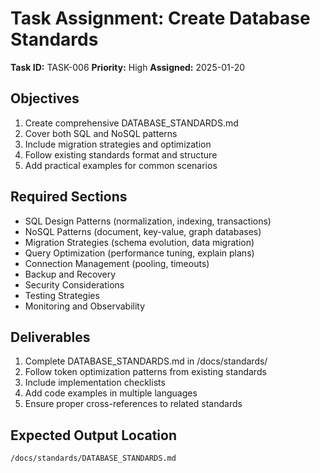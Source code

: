 # Task Assignment: Create Database Standards

**Task ID:** TASK-006
**Priority:** High
**Assigned:** 2025-01-20

## Objectives
1. Create comprehensive DATABASE_STANDARDS.md
2. Cover both SQL and NoSQL patterns
3. Include migration strategies and optimization
4. Follow existing standards format and structure
5. Add practical examples for common scenarios

## Required Sections
- SQL Design Patterns (normalization, indexing, transactions)
- NoSQL Patterns (document, key-value, graph databases)
- Migration Strategies (schema evolution, data migration)
- Query Optimization (performance tuning, explain plans)
- Connection Management (pooling, timeouts)
- Backup and Recovery
- Security Considerations
- Testing Strategies
- Monitoring and Observability

## Deliverables
1. Complete DATABASE_STANDARDS.md in /docs/standards/
2. Follow token optimization patterns from existing standards
3. Include implementation checklists
4. Add code examples in multiple languages
5. Ensure proper cross-references to related standards

## Expected Output Location
`/docs/standards/DATABASE_STANDARDS.md`